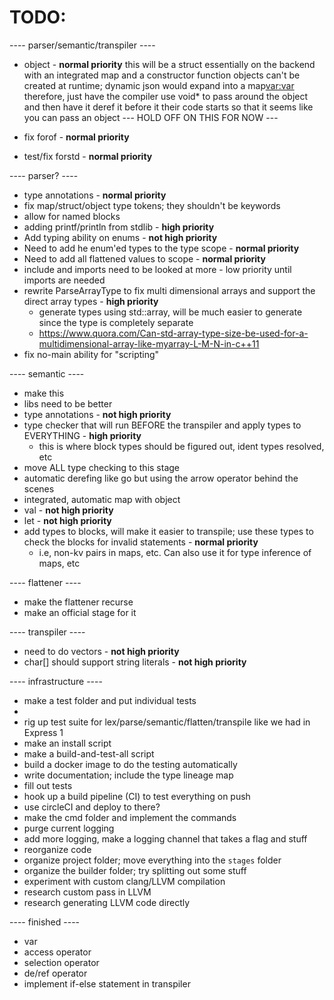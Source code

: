 # TODO:

---- parser/semantic/transpiler ----

- object - **normal priority**
  this will be a struct essentially on the backend with an integrated map and a constructor function
  objects can't be created at runtime; dynamic json would expand into a map<var:var>
  therefore, just have the compiler use void\* to pass around the object and then have it deref it before it
  their code starts so that it seems like you can pass an object
  --- HOLD OFF ON THIS FOR NOW ---

- fix forof - **normal priority**
- test/fix forstd - **normal priority**

---- parser? ----

- type annotations - **normal priority**
- fix map/struct/object type tokens; they shouldn't be keywords
- allow for named blocks
- adding printf/println from stdlib - **high priority**
- Add typing ability on enums - **not high priority**
- Need to add he enum'ed types to the type scope - **normal priority**
- Need to add all flattened values to scope - **normal priority**
- include and imports need to be looked at more - low priority until imports are needed
- rewrite ParseArrayType to fix multi dimensional arrays and support the direct array types - **high priority**
  - generate types using std::array, will be much easier to generate since the type is completely separate
  - https://www.quora.com/Can-std-array-type-size-be-used-for-a-multidimensional-array-like-myarray-L-M-N-in-c++11
- fix no-main ability for "scripting"

---- semantic ----

- make this
- libs need to be better
- type annotations - **not high priority**
- type checker that will run BEFORE the transpiler and apply types to EVERYTHING - **high priority**
  - this is where block types should be figured out, ident types resolved, etc
- move ALL type checking to this stage
- automatic derefing like go but using the arrow operator behind the scenes
- integrated, automatic map with object
- val - **not high priority**
- let - **not high priority**
- add types to blocks, will make it easier to transpile; use these types to check the blocks for invalid statements - **normal priority**
  - i.e, non-kv pairs in maps, etc. Can also use it for type inference of maps, etc

---- flattener ----

- make the flattener recurse
- make an official stage for it

---- transpiler ----

- need to do vectors - **not high priority**
- char[] should support string literals - **not high priority**

---- infrastructure ----

- make a test folder and put individual tests
-
- rig up test suite for lex/parse/semantic/flatten/transpile like we had in Express 1
- make an install script
- make a build-and-test-all script
- build a docker image to do the testing automatically
- write documentation; include the type lineage map
- fill out tests
- hook up a build pipeline (CI) to test everything on push
- use circleCI and deploy to there?
- make the cmd folder and implement the commands
- purge current logging
- add more logging, make a logging channel that takes a flag and stuff
- reorganize code
- organize project folder; move everything into the `stages` folder
- organize the builder folder; try splitting out some stuff
- experiment with custom clang/LLVM compilation
- research custom pass in LLVM
- research generating LLVM code directly

---- finished ----

- var
- access operator
- selection operator
- de/ref operator
- implement if-else statement in transpiler
